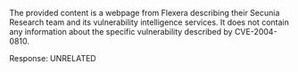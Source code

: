 The provided content is a webpage from Flexera describing their Secunia Research team and its vulnerability intelligence services. It does not contain any information about the specific vulnerability described by CVE-2004-0810.

Response: UNRELATED
